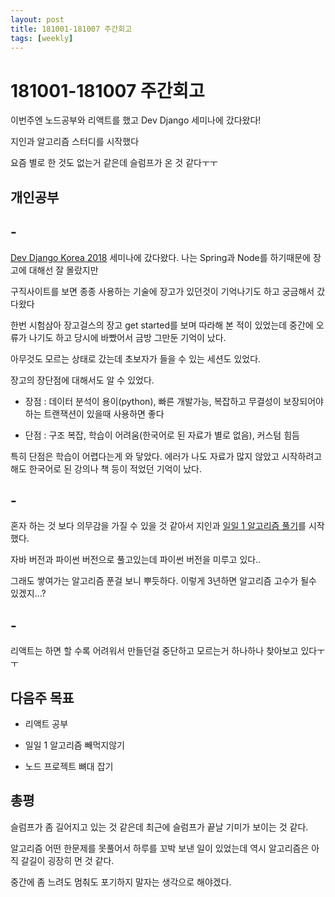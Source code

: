 ```yaml
---
layout: post
title: 181001-181007 주간회고
tags: [weekly]
---
```


# 181001-181007 주간회고

이번주엔 노드공부와 리액트를 했고 Dev Django 세미나에 갔다왔다!

지인과 알고리즘 스터디를 시작했다

요즘 별로 한 것도 없는거 같은데 슬럼프가 온 것 같다ㅜㅜ


## 개인공부

## -

[Dev Django Korea 2018](https://festa.io/events/86) 세미나에 갔다왔다. 나는 Spring과 Node를 하기때문에 장고에 대해선 잘 몰랐지만

구직사이트를 보면 종종 사용하는 기술에 장고가 있던것이 기억나기도 하고 궁금해서 갔다왔다

한번 시험삼아 장고걸스의 장고 get started를 보며 따라해 본 적이 있었는데 중간에 오류가 나기도 하고 당시에 바빴어서 금방 그만둔 기억이 났다.

아무것도 모르는 상태로 갔는데 초보자가 들을 수 있는 세션도 있었다.

장고의 장단점에 대해서도 알 수 있었다.

* 장점 : 데이터 분석이 용이(python), 빠른 개발가능, 복잡하고 무결성이 보장되어야하는 트랜잭션이 있을때 사용하면 좋다 

* 단점 : 구조 복잡, 학습이 어려움(한국어로 된 자료가 별로 없음), 커스텀 힘듬

특히 단점은 학습이 어렵다는게 와 닿았다. 에러가 나도 자료가 많지 않았고 시작하려고 해도 한국어로 된 강의나 책 등이 적었던 기억이 났다.


## -

혼자 하는 것 보다 의무감을 가질 수 있을 것 같아서 지인과 [일일 1 알고리즘 풀기](https://github.com/sehajyang/TIL/tree/master/Algorithm/baekjoonStudy/daily)를 시작했다.

자바 버전과 파이썬 버전으로 풀고있는데 파이썬 버전을 미루고 있다..

그래도 쌓여가는 알고리즘 푼걸 보니 뿌듯하다. 이렇게 3년하면 알고리즘 고수가 될수 있겠지...?


## -

리액트는 하면 할 수록 어려워서 만들던걸 중단하고 모르는거 하나하나 찾아보고 있다ㅜㅜ 


## 다음주 목표

* 리액트 공부

* 일일 1 알고리즘 빼먹지않기

* 노드 프로젝트 뼈대 잡기


## 총평

슬럼프가 좀 길어지고 있는 것 같은데 최근에 슬럼프가 끝날 기미가 보이는 것 같다.

알고리즘 어떤 한문제를 못풀어서 하루를 꼬박 보낸 일이 있었는데 역시 알고리즘은 아직 갈길이 굉장히 먼 것 같다.

중간에 좀 느려도 멈춰도 포기하지 말자는 생각으로 해야겠다.

